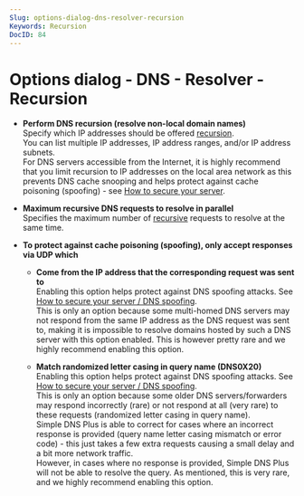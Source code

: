 ```yaml
---
Slug: options-dialog-dns-resolver-recursion
Keywords: Recursion
DocID: 84
---
```

# Options dialog - DNS - Resolver - Recursion

- **Perform DNS recursion (resolve non-local domain names)**\
Specify which IP addresses should be offered [recursion](df_recursion.md).\
You can list multiple IP addresses, IP address ranges, and/or IP address subnets.\
For DNS servers accessible from the Internet, it is highly recommend that you limit recursion to IP addresses on the local area network as this prevents DNS cache snooping and helps protect against cache poisoning (spoofing) - see [How to secure your server](ht_secure.md).

- **Maximum recursive DNS requests to resolve in parallel**\
Specifies the maximum number of [recursive](df_recursion.md) requests to resolve at the same time.

- **To protect against cache poisoning (spoofing), only accept responses via UDP which**

    - **Come from the IP address that the corresponding request was sent to**\
    Enabling this option helps protect against DNS spoofing attacks. See [How to secure your server / DNS spoofing](ht_secure.md#spoofing).\
    This is only an option because some multi-homed DNS servers may not respond from the same IP address as the DNS request was sent to, making it is impossible to resolve domains hosted by such a DNS server with this option enabled. This is however pretty rare and we highly recommend enabling this option.

    - **Match randomized letter casing in query name (DNS0X20)**\
    Enabling this option helps protect against DNS spoofing attacks. See [How to secure your server / DNS spoofing](ht_secure.md#spoofing).\
    This is only an option because some older DNS servers/forwarders may respond incorrectly (rare) or not respond at all (very rare) to these requests (randomized letter casing in query name).\
    Simple DNS Plus is able to correct for cases where an incorrect response is provided (query name letter casing mismatch or error code) - this just takes a few extra requests causing a small delay and a bit more network traffic.\
    However, in cases where no response is provided, Simple DNS Plus will not be able to resolve the query. As mentioned, this is very rare, and we highly recommend enabling this option.

